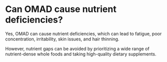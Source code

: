 # Can OMAD cause nutrient deficiencies?

Yes, OMAD can cause nutrient deficiencies, which can lead to fatigue, poor concentration, irritability, skin issues, and hair thinning.  

However, nutrient gaps can be avoided by prioritizing a wide range of nutrient-dense whole foods and taking high-quality dietary supplements.